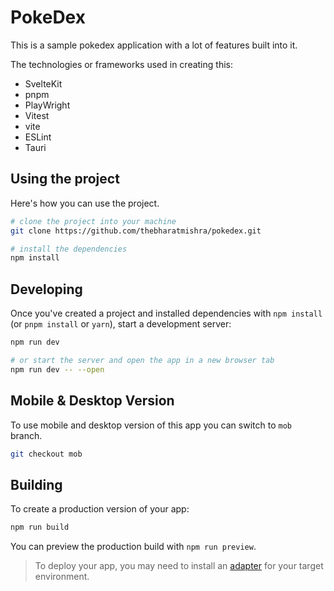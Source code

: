# PokeDex

This is a sample pokedex application with a lot of features built into it.

The technologies or frameworks used in creating this:

- SvelteKit
- pnpm
- PlayWright
- Vitest
- vite
- ESLint
- Tauri

## Using the project

Here's how you can use the project.

```bash
# clone the project into your machine
git clone https://github.com/thebharatmishra/pokedex.git

# install the dependencies
npm install
```

## Developing

Once you've created a project and installed dependencies with `npm install` (or `pnpm install` or `yarn`), start a development server:

```bash
npm run dev

# or start the server and open the app in a new browser tab
npm run dev -- --open
```

## Mobile & Desktop Version

To use mobile and desktop version of this app you can switch to `mob` branch.

```bash
git checkout mob
```

## Building

To create a production version of your app:

```bash
npm run build
```

You can preview the production build with `npm run preview`.

> To deploy your app, you may need to install an [adapter](https://kit.svelte.dev/docs/adapters) for your target environment.

